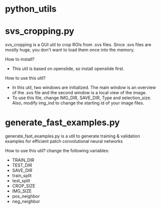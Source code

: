 # python_utils

# svs_cropping.py
svs_cropping is a GUI util to crop ROIs from .svs files. Since .svs files are mostly huge, you don't want to load them once into the memory. 

How to install?
- This util is based on openslide, so install openslide first.

How to use this util?
- In this util, two windows are initialized. The main window is an overview of the .svs file and the second window is a local view of the image.
- To use this file, change IMG_DIR, SAVE_DIR, Type and selection_size. Also, modify img_ind to change the starting id of your image files. 

# generate_fast_examples.py
generate_fast_examples.py is a util to generate training & validation examples for efficient patch convolutional neural networks

How to use this util?
change the following variables:
- TRAIN_DIR
- TEST_DIR
- SAVE_DIR
- train_split
- test_split
- CROP_SIZE
- IMG_SIZE
- pos_neighbor
- neg_neighbor

